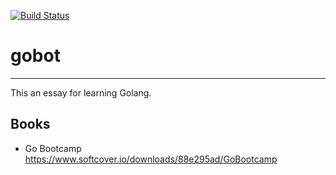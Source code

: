 [![Build Status](https://travis-ci.org/junhuqc/gobot.svg?branch=master)](https://travis-ci.org/junhuqc/gobot)

# gobot
-----------

This an essay for learning Golang.



## Books

- Go Bootcamp https://www.softcover.io/downloads/88e295ad/GoBootcamp